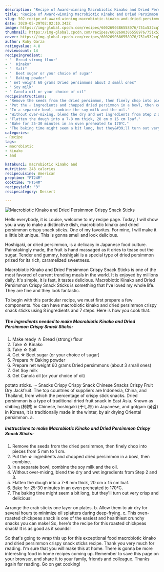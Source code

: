 ```yaml
---
description: "Recipe of Award-winning Macrobiotic Kinako and Dried Persimmon Crispy Snack Sticks"
title: "Recipe of Award-winning Macrobiotic Kinako and Dried Persimmon Crispy Snack Sticks"
slug: 502-recipe-of-award-winning-macrobiotic-kinako-and-dried-persimmon-crispy-snack-sticks
date: 2020-05-29T02:02:10.343Z
image: https://img-global.cpcdn.com/recipes/6002690386558976/751x532cq70/macrobiotic-kinako-and-dried-persimmon-crispy-snack-sticks-recipe-main-photo.jpg
thumbnail: https://img-global.cpcdn.com/recipes/6002690386558976/751x532cq70/macrobiotic-kinako-and-dried-persimmon-crispy-snack-sticks-recipe-main-photo.jpg
cover: https://img-global.cpcdn.com/recipes/6002690386558976/751x532cq70/macrobiotic-kinako-and-dried-persimmon-crispy-snack-sticks-recipe-main-photo.jpg
author: Ruby Garza
ratingvalue: 4.8
reviewcount: 14
recipeingredient:
- "  Bread strong flour"
- "  Kinako"
- "  Salt"
- "  Beet sugar or your choice of sugar"
- "  Baking powder"
- " net weight 60 grams Dried persimmons about 3 small ones"
- " Soy milk"
- " Canola oil or your choice of oil"
recipeinstructions:
- "Remove the seeds from the dried persimmon, then finely chop into pieces from 5 mm to 1 cm."
- "Put the ☆ ingredients and chopped dried persimmon in a bowl, then combine."
- "In a separate bowl, combine the soy milk and the oil."
- "Without over-mixing, blend the dry and wet ingredients from Step 2 and 3."
- "Flatten the dough into a 7-8 mm thick, 20 cm x 15 cm loaf."
- "Bake for 25-30 minutes in an oven preheated to 170℃."
- "The baking time might seem a bit long, but they&#39;ll turn out very crisp and delicious!"
categories:
- Recipe
tags:
- macrobiotic
- kinako
- and

katakunci: macrobiotic kinako and 
nutrition: 243 calories
recipecuisine: American
preptime: "PT24M"
cooktime: "PT54M"
recipeyield: "3"
recipecategory: Dessert

---
```



![Macrobiotic Kinako and Dried Persimmon Crispy Snack Sticks](https://img-global.cpcdn.com/recipes/6002690386558976/751x532cq70/macrobiotic-kinako-and-dried-persimmon-crispy-snack-sticks-recipe-main-photo.jpg)

Hello everybody, it is Louise, welcome to my recipe page. Today, I will show you a way to make a distinctive dish, macrobiotic kinako and dried persimmon crispy snack sticks. One of my favorites. For mine, I will make it a little bit unique. This is gonna smell and look delicious.

Hoshigaki, or dried persimmon, is a delicacy in Japanese food culture. Painstakingly made, the fruit is hand massaged as it dries to tease out the sugar. Tender and gummy, hoshigaki is a special type of dried persimmon prized for its rich, caramelized sweetness.

Macrobiotic Kinako and Dried Persimmon Crispy Snack Sticks is one of the most favored of current trending meals in the world. It is enjoyed by millions daily. It's simple, it is fast, it tastes delicious. Macrobiotic Kinako and Dried Persimmon Crispy Snack Sticks is something that I've loved my whole life. They are fine and they look fantastic.


To begin with this particular recipe, we must first prepare a few components. You can have macrobiotic kinako and dried persimmon crispy snack sticks using 8 ingredients and 7 steps. Here is how you cook that.

<!--inarticleads1-->

##### The ingredients needed to make Macrobiotic Kinako and Dried Persimmon Crispy Snack Sticks:

1. Make ready  ☆ Bread (strong) flour
1. Take  ☆ Kinako
1. Take  ☆ Salt
1. Get  ☆ Beet sugar (or your choice of sugar)
1. Prepare  ☆ Baking powder
1. Prepare  net weight 60 grams Dried persimmons (about 3 small ones)
1. Get  Soy milk
1. Get  Canola oil (or your choice of oil)


potato sticks. ··· Snacks Crispy Crispy Snack Chinese Snacks Crispy Fruit Dry Jackfruit. The top countries of suppliers are Indonesia, China, and Thailand, from which the percentage of crispy stick snacks. Dried persimmon is a type of traditional dried fruit snack in East Asia. Known as shìbǐng (柿餅) in Chinese, hoshigaki (干し柿) in Japanese, and gotgam (곶감) in Korean, it is traditionally made in the winter, by air drying Oriental persimmon. a. 

<!--inarticleads2-->

##### Instructions to make Macrobiotic Kinako and Dried Persimmon Crispy Snack Sticks:

1. Remove the seeds from the dried persimmon, then finely chop into pieces from 5 mm to 1 cm.
1. Put the ☆ ingredients and chopped dried persimmon in a bowl, then combine.
1. In a separate bowl, combine the soy milk and the oil.
1. Without over-mixing, blend the dry and wet ingredients from Step 2 and 3.
1. Flatten the dough into a 7-8 mm thick, 20 cm x 15 cm loaf.
1. Bake for 25-30 minutes in an oven preheated to 170℃.
1. The baking time might seem a bit long, but they&#39;ll turn out very crisp and delicious!


Arrange the crab sticks one layer on plates. b. Allow them to air dry for several hours to minimize oil splatters during deep-frying. c. This oven-roasted chickpeas snack is one of the easiest and healthiest crunchy snacks you can make! So, here&#39;s the recipe for this roasted chickpeas snack! It is as good as it sounds! 

So that's going to wrap this up for this exceptional food macrobiotic kinako and dried persimmon crispy snack sticks recipe. Thank you very much for reading. I'm sure that you will make this at home. There is gonna be more interesting food in home recipes coming up. Remember to save this page on your browser, and share it to your family, friends and colleague. Thanks again for reading. Go on get cooking!
